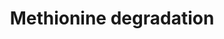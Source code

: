 ---
annotations:
- type: Pathway Ontology
  value: methionine degradation pathway
authors:
- J.Heckman
- MaintBot
- Egonw
- Ddigles
- DeSl
- AlexanderPico
- Eweitz
description: ''
last-edited: 2021-05-20
organisms:
- Saccharomyces cerevisiae
redirect_from:
- /index.php/Pathway:WP46
- /instance/WP46
schema-jsonld:
- '@context': https://schema.org/
  '@id': https://wikipathways.github.io/pathways/WP46.html
  '@type': Dataset
  creator:
    '@type': Organization
    name: WikiPathways
  description: ''
  keywords:
  - L-methylmalonyl-CoA
  - Coenzyme A
  - L-cysteine
  - phosphate
  - SAH1
  - ATP
  - SAM1
  - L-methionine
  - propionyl-CoA
  - CYS4
  - SAM2
  - homocysteine
  - adenosine
  - homoserine
  - cystathionine
  - pyrophosphate
  - L-serine
  - succinyl-CoA
  - D-methylmalonyl-CoA
  - NADH
  - ADP
  license: CC0
  name: Methionine degradation
seo: CreativeWork
title: Methionine degradation
wpid: WP46
---